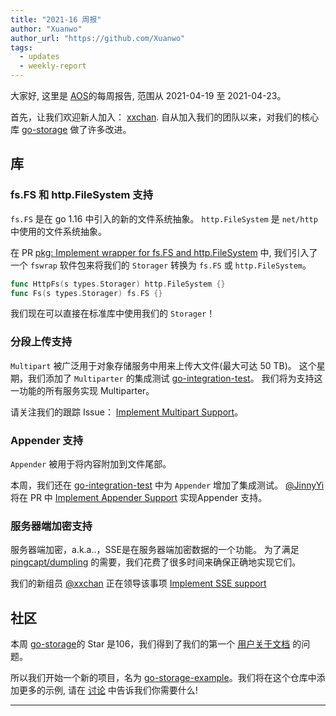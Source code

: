 ```yaml
---
title: "2021-16 周报"
author: "Xuanwo"
author_url: "https://github.com/Xuanwo"
tags:
  - updates
  - weekly-report
---
```


大家好, 这里是 [AOS](https://aos.dev)的每周报告, 范围从 2021-04-19 至 2021-04-23。

首先，让我们欢迎新人加入： [xxchan](https://github.com/xxchan/). 自从加入我们的团队以来，对我们的核心库 [go-storage][] 做了许多改进。

## 库

### fs.FS 和 http.FileSystem 支持

`fs.FS` 是在 go 1.16 中引入的新的文件系统抽象。 `http.FileSystem` 是 `net/http` 中使用的文件系统抽象。

在 PR [pkg: Implement wrapper for fs.FS and http.FileSystem](https://github.com/aos-dev/go-storage/pull/538) 中, 我们引入了一个 `fswrap` 软件包来将我们的 `Storager` 转换为 `fs.FS` 或 `http.FileSystem`。

```go
func HttpFs(s types.Storager) http.FileSystem {}
func Fs(s types.Storager) fs.FS {}
```

我们现在可以直接在标准库中使用我们的 `Storager`！

### 分段上传支持

`Multipart` 被广泛用于对象存储服务中用来上传大文件(最大可达 50 TB)。 这个星期，我们添加了 `Multiparter` 的集成测试 [go-integration-test][]。 我们将为支持这一功能的所有服务实现 Multiparter。

请关注我们的跟踪 Issue： [Implement Multipart Support](https://github.com/aos-dev/go-storage/issues/522)。

### Appender 支持

`Appender` 被用于将内容附加到文件尾部。

本周，我们还在 [go-integration-test][] 中为 `Appender` 增加了集成测试。 [@JinnyYi](https://github.com/JinnyYi) 将在 PR 中 [Implement Appender Support](https://github.com/aos-dev/go-storage/issues/529) 实现Appender 支持。

### 服务器端加密支持

服务器端加密，a.k.a..，SSE是在服务器端加密数据的一个功能。 为了满足 [pingcapt/dumpling](https://github.com/pingcap/dumpling) 的需要，我们花费了很多时间来确保正确地实现它们。

我们的新组员 [@xxchan](https://github.com/xxchan) 正在领导该事项 [Implement SSE support](https://github.com/aos-dev/go-storage/issues/523)

## 社区

本周 [go-storage][]的 Star 是106，我们得到了我们的第一个 [用户关于文档](https://github.com/aos-dev/go-storage/discussions/540) 的问题。

所以我们开始一个新的项目，名为 [go-storage-example](https://github.com/aos-dev/go-storage-example)。我们将在这个仓库中添加更多的示例, 请在 [讨论](https://github.com/aos-dev/go-storage/discussions) 中告诉我们你需要什么!

---

[go-storage]: https://github.com/aos-dev/go-storage
[go-integration-test]: https://github.com/aos-dev/go-integration-test
